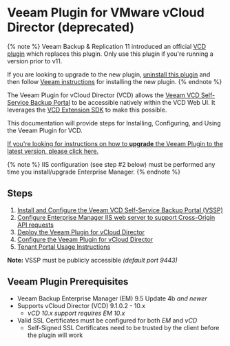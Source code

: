 # Veeam Plugin for VMware vCloud Director (deprecated)

{% note %}
Veeam Backup & Replication 11 introduced an official [VCD plugin](https://helpcenter.veeam.com/docs/backup/em/vcd_plugin_upload_configure.html?ver=110) which replaces this plugin. Only use this plugin if you're running a version prior to v11.

If you are looking to upgrade to the new plugin, [uninstall this plugin](plugin-uninstall-instructions.md) and then follow [Veeam instructions](https://helpcenter.veeam.com/docs/backup/em/vcd_plugin_upload_configure.html?ver=110) for installing the new plugin.
{% endnote %}

The Veeam Plugin for vCloud Director (VCD) allows the [Veeam VCD Self-Service Backup Portal](https://helpcenter.veeam.com/docs/backup/em/em_managing_vms_in_vcd_org.html?ver=95u4) to be accessible natively within the VCD Web UI. It leverages the [VCD Extension SDK](https://github.com/vmware/vcd-ext-sdk) to make this possible.

This documentation will provide steps for Installing, Configuring, and Using the Veeam Plugin for VCD.

[If you're looking for instructions on how to **upgrade** the Veeam Plugin to the latest version, please click here.](plugin-upgrade-instructions.html)

{% note %}
IIS configuration (see step #2 below) must be performed any time you install/upgrade Enterprise Manager.
{% endnote %}

## Steps

1. [Install and Configure the Veeam VCD Self-Service Backup Portal (VSSP)](vssp-setup.md)
2. [Configure Enterprise Manager IIS web server to support Cross-Origin API requests](vssp-iis-config.md)
3. [Deploy the Veeam Plugin for vCloud Director](plugin-deployment-methods.md)
4. [Configure the Veeam Plugin for vCloud Director](plugin-configuration-provider.md)
5. [Tenant Portal Usage Instructions](plugin-usage-tenant.md)

**Note:** VSSP must be publicly accessible _(default port 9443)_

## Veeam Plugin Prerequisites

* Veeam Backup Enterprise Manager (EM) 9.5 Update 4b _and newer_
* Supports vCloud Director (VCD) 9.1.0.2 - 10.x
  * _vCD 10.x support requires EM 10.x_
* Valid SSL Certificates must be configured for both _EM_ and _vCD_
  * Self-Signed SSL Certificates need to be trusted by the client before the plugin will work

